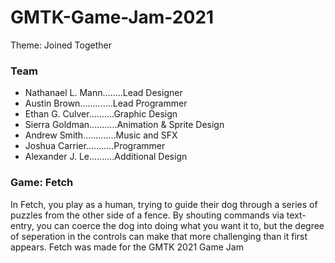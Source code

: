 # GMTK-Game-Jam-2021
Theme: Joined Together

### Team
* Nathanael L. Mann........Lead Designer
* Austin Brown.............Lead Programmer
* Ethan G. Culver..........Graphic Design
* Sierra Goldman...........Animation & Sprite Design
* Andrew Smith.............Music and SFX
* Joshua Carrier...........Programmer
* Alexander J. Le..........Additional Design

### Game: Fetch
In Fetch, you play as a human, trying to guide their dog through a series of puzzles from the other side of a fence. 
By shouting commands via text-entry, you can coerce the dog into doing what you want it to, 
but the degree of seperation in the controls can make that more challenging than it first appears.
Fetch was made for the GMTK 2021 Game Jam
